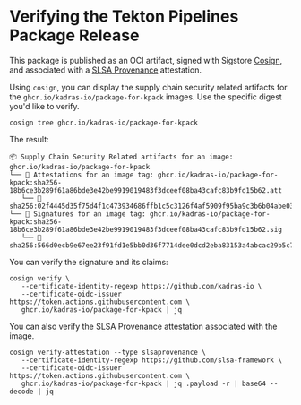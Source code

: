 # Verifying the Tekton Pipelines Package Release

This package is published as an OCI artifact, signed with Sigstore [Cosign](https://docs.sigstore.dev/cosign/overview), and associated with a [SLSA Provenance](https://slsa.dev/provenance) attestation.

Using `cosign`, you can display the supply chain security related artifacts for the `ghcr.io/kadras-io/package-for-kpack` images. Use the specific digest you'd like to verify.

```shell
cosign tree ghcr.io/kadras-io/package-for-kpack
```

The result:

```shell
📦 Supply Chain Security Related artifacts for an image: ghcr.io/kadras-io/package-for-kpack
└── 💾 Attestations for an image tag: ghcr.io/kadras-io/package-for-kpack:sha256-18b6ce3b289f61a86bde3e42be9919019483f3dceef08ba43cafc83b9fd15b62.att
   └── 🍒 sha256:02f4445d35f75d4f1c473934686ffb1c5c3126f4af5909f95ba9c3b6b04abe03
└── 🔐 Signatures for an image tag: ghcr.io/kadras-io/package-for-kpack:sha256-18b6ce3b289f61a86bde3e42be9919019483f3dceef08ba43cafc83b9fd15b62.sig
   └── 🍒 sha256:566d0ecb9e67ee23f91fd1e5bb0d36f7714dee0dcd2eba83153a4abcac29b5c7
```

You can verify the signature and its claims:

```shell
cosign verify \
   --certificate-identity-regexp https://github.com/kadras-io \
   --certificate-oidc-issuer https://token.actions.githubusercontent.com \
   ghcr.io/kadras-io/package-for-kpack | jq
```

You can also verify the SLSA Provenance attestation associated with the image.

```shell
cosign verify-attestation --type slsaprovenance \
   --certificate-identity-regexp https://github.com/slsa-framework \
   --certificate-oidc-issuer https://token.actions.githubusercontent.com \
   ghcr.io/kadras-io/package-for-kpack | jq .payload -r | base64 --decode | jq
```
